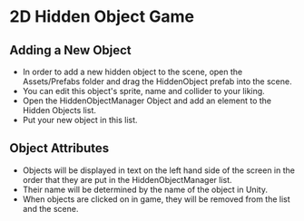 # 2D Hidden Object Game
 
## Adding a New Object
- In order to add a new hidden object to the scene, open the Assets/Prefabs folder and drag the HiddenObject prefab into the scene.  
- You can edit this object's sprite, name and collider to your liking.  
- Open the HiddenObjectManager Object and add an element to the Hidden Objects list.  
- Put your new object in this list.

## Object Attributes
- Objects will be displayed in text on the left hand side of the screen in the order that they are put in the HiddenObjectManager list.
- Their name will be determined by the name of the object in Unity.
- When objects are clicked on in game, they will be removed from the list and the scene.
